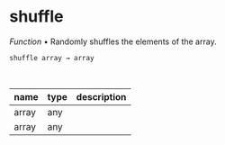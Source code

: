 # shuffle

_Function_ &bull; Randomly shuffles the elements of the array.

<pre><code>shuffle array &rarr; array</code></pre>
<br>

| name | type | description |
|------|------|-------------|
|array|any||
|array|any||



